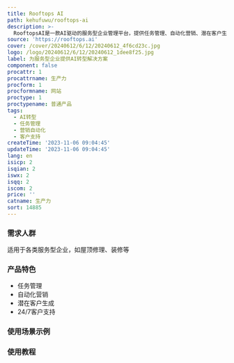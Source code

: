 ```yaml
---
title: Rooftops AI
path: kehufuwu/rooftops-ai
description: >-
  RooftopsAI是一款AI驱动的服务型企业管理平台，提供任务管理、自动化营销、潜在客户生成和24/7客户支持等功能。帮助企业节省成本，提升效率。免费试用7天。
source: 'https://rooftops.ai'
cover: /cover/20240612/6/12/20240612_4f6cd23c.jpg
logo: /logo/20240612/6/12/20240612_1dee8f25.jpg
label: 为服务型企业提供AI转型解决方案
component: false
procattr: 1
procattrname: 生产力
procform: 1
procformname: 网站
proctype: 1
proctypename: 普通产品
tags:
  - AI转型
  - 任务管理
  - 营销自动化
  - 客户支持
createTime: '2023-11-06 09:04:45'
updateTime: '2023-11-06 09:04:45'
lang: en
isicp: 2
isqian: 2
iswx: 2
isqq: 2
iscom: 2
price: ''
catname: 生产力
sort: 14885
---
```




### 需求人群
适用于各类服务型企业，如屋顶修理、装修等

### 产品特色
- 任务管理
- 自动化营销
- 潜在客户生成
- 24/7客户支持

### 使用场景示例


### 使用教程


  
